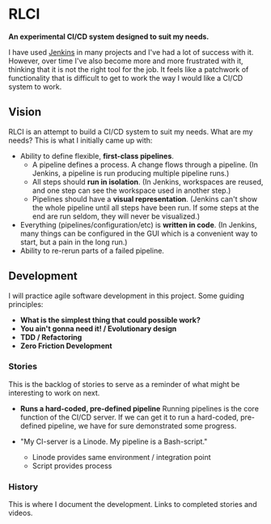# RLCI

**An experimental CI/CD system designed to suit my needs.**

I have used [Jenkins](https://www.jenkins.io/) in many projects and I've had a
lot of success with it. However, over time I've also become more and more
frustrated with it, thinking that it is not the right tool for the job. It
feels like a patchwork of functionality that is difficult to get to work the
way I would like a CI/CD system to work.

## Vision

RLCI is an attempt to build a CI/CD system to suit my needs. What are my needs?
This is what I initially came up with:

* Ability to define flexible, **first-class pipelines**.
    * A pipeline defines a process. A change flows through a pipeline. (In
      Jenkins, a pipeline is run producing multiple pipeline runs.)
    * All steps should **run in isolation**. (In Jenkins, workspaces are
      reused, and one step can see the workspace used in another step.)
    * Pipelines should have a **visual representation**. (Jenkins can't show
      the whole pipeline until all steps have been run. If some steps at the
      end are run seldom, they will never be visualized.)
* Everything (pipelines/configuration/etc) is **written in code**. (In Jenkins,
  many things can be configured in the GUI which is a convenient way to start,
  but a pain in the long run.)
* Ability to re-rerun parts of a failed pipeline.

## Development

I will practice agile software development in this project. Some guiding
principles:

* **What is the simplest thing that could possible work?**
* **You ain't gonna need it! / Evolutionary design**
* **TDD / Refactoring**
* **Zero Friction Development**

### Stories

This is the backlog of stories to serve as a reminder of what might be
interesting to work on next.

* **Runs a hard-coded, pre-defined pipeline** Running pipelines is the core
  function of the CI/CD server. If we can get it to run a hard-coded,
  pre-defined pipeline, we have for sure demonstrated some progress.

* "My CI-server is a Linode. My pipeline is a Bash-script."
    * Linode provides same environment / integration point
    * Script provides process

### History

This is where I document the development. Links to completed stories and
videos.
